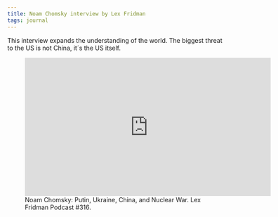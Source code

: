 ```yaml
---
title: Noam Chomsky interview by Lex Fridman
tags: journal
---
```

This interview expands the understanding of the world. The biggest threat to the US is not China, it´s the US itself.

<figure>
<iframe width="560" height="315" src="https://www.youtube.com/embed/7uHGlfeCBbE" title="YouTube video player" frameborder="0" allow="accelerometer; autoplay; clipboard-write; encrypted-media; gyroscope; picture-in-picture; web-share" allowfullscreen></iframe>
<figcaption>Noam Chomsky: Putin, Ukraine, China, and Nuclear War. Lex Fridman Podcast #316.</figcaption>
</figure>